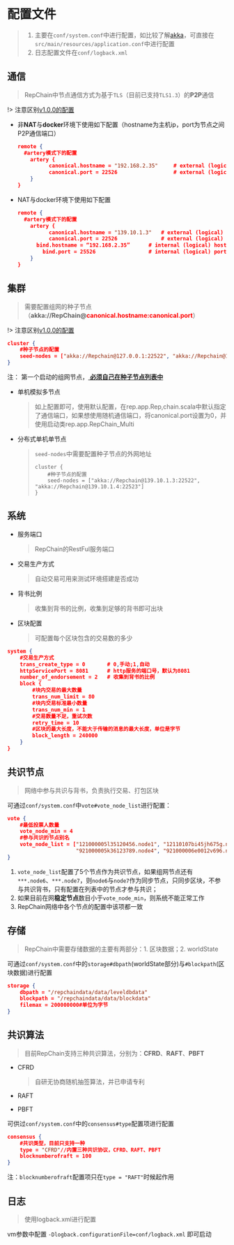 # 配置文件

> 1. 主要在`conf/system.conf`中进行配置，如比较了解[akka](https://akka.io/docs/)，可直接在`src/main/resources/application.conf`中进行配置
> 2. 日志配置文件在`conf/logback.xml`



## 通信

> RepChain中节点通信方式为基于`TLS`（目前已支持`TLS1.3`）的**P2P**通信

!> 注意区别[v1.0.0的配置](v1.0.0/config.md#通信)

- 非**NAT**与**docker**环境下使用如下配置（hostname为主机ip，port为节点之间P2P通信端口）

  ```json
  remote {
  	#artery模式下的配置
      artery {
        	canonical.hostname = "192.168.2.35"  	# external (logical) hostname
        	canonical.port = 22526				    # external (logical) port
      }
  }
  ```

- NAT与docker环境下使用如下配置

  ```json
  remote {
  	#artery模式下的配置
      artery {
        	canonical.hostname = "139.10.1.3"  	# external (logical) hostname
        	canonical.port = 22526				# external (logical) port
       	bind.hostname = “192.168.2.35”		# internal (logical) hostname
          bind.port = 25526					# internal (logical) port
      }
  }
  ```



## 集群

> 需要配置组网的种子节点（<b>akka://RepChain@<font color=#ff000>canonical.hostname:canonical.port</font></b>）

!> 注意区别[v1.0.0的配置](v1.0.0/config.md#集群)

```json
cluster {
    #种子节点的配置
    seed-nodes = ["akka://Repchain@127.0.0.1:22522", "akka://Repchain@127.0.0.1:22523", "akka://Repchain@127.0.0.1:22526"]
}
```

注： 第一个启动的组网节点，<u> **必须自己在种子节点列表中** </u>

* 单机模拟多节点

  > 如上配置即可，使用默认配置，在rep.app.Rep,chain.scala中默认指定了通信端口，如果想使用随机通信端口，将canonical.port设置为0，并使用启动类rep.app.RepChain_Multi

* 分布式单机单节点

  > `seed-nodes`中需要配置种子节点的外网地址
  >
  > ```shell
  > cluster {
  >     #种子节点的配置
  >     seed-nodes = ["akka://Repchain@139.10.1.3:22522", "akka://Repchain@139.10.1.4:22523"]
  > }
  > ```



## 系统

- 服务端口

  > RepChain的RestFul服务端口

- 交易生产方式

  > 自动交易可用来测试环境搭建是否成功

- 背书比例

  > 收集到背书的比例，收集到足够的背书即可出块

- 区块配置

  > 可配置每个区块包含的交易数的多少

```json
system {
    #交易生产方式
	trans_create_type = 0 		# 0,手动;1,自动
	httpServicePort = 8081		# http服务的端口号，默认为8081
    number_of_endorsement = 2	# 收集到背书的比例
    block {
    	#块内交易的最大数量
    	trans_num_limit = 80
    	#块内交易标准最小数量
    	trans_num_min = 1
    	#交易数量不足，重试次数
    	retry_time = 10
    	#区块的最大长度，不能大于传输的消息的最大长度，单位是字节
    	block_length = 240000
  	}
}
```



## 共识节点

> 网络中参与共识与背书，负责执行交易、打包区块

可通过`conf/system.conf`中`vote#vote_node_list`进行配置：

```json
vote {
    #最低投票人数量
    vote_node_min = 4
    #参与共识的节点别名
    vote_node_list = ["121000005l35120456.node1", "12110107bi45jh675g.node2","122000002n00123567.node3",                        
                      "921000005k36123789.node4", "921000006e0012v696.node5"]
}
```

1. `vote_node_list`配置了5个节点作为共识节点，如果组网节点还有`***.node6`、`***.node7`，则`node6`与`node7`作为同步节点，只同步区块，不参与共识背书，只有配置在列表中的节点才参与共识；
2. 如果目前在网**稳定节点**数目小于`vote_node_min`，则系统不能正常工作
3. RepChain网络中各个节点的配置中该项都一致



## 存储

> RepChain中需要存储数据的主要有两部分：1. 区块数据；2. worldState

可通过`conf/system.conf`中的`storage#dbpath`(worldState部分)与`#blockpath`(区块数据)进行配置

```json
storage {
	dbpath = "/repchaindata/data/leveldbdata"
    blockpath = "/repchaindata/data/blockdata"
    filemax = 200000000#单位为字节
}
```



## 共识算法

> 目前RepChain支持三种共识算法，分别为：**CFRD**、**RAFT**、**PBFT**

- CFRD

  > 自研无协商随机抽签算法，并已申请专利

- RAFT
- PBFT

可供过`conf/system.conf`中的`consensus#type`配置项进行配置

```json
consensus {
	#共识类型，目前只支持一种
	type = "CFRD"//内置三种共识协议，CFRD、RAFT、PBFT
	blocknumberofraft = 100
}
```

注：`blocknumberofraft`配置项只在`type = "RAFT"`时候起作用

## 日志

> 使用logback.xml进行配置

vm参数中配置 `-Dlogback.configurationFile=conf/logback.xml` 即可启动